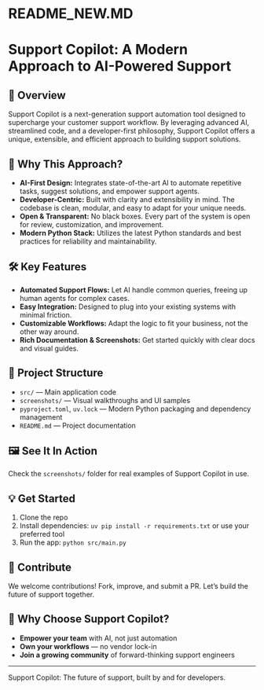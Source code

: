 # README_NEW.MD

# Support Copilot: A Modern Approach to AI-Powered Support

## 🚀 Overview
Support Copilot is a next-generation support automation tool designed to supercharge your customer support workflow. By leveraging advanced AI, streamlined code, and a developer-first philosophy, Support Copilot offers a unique, extensible, and efficient approach to building support solutions.

## 🌟 Why This Approach?
- **AI-First Design:** Integrates state-of-the-art AI to automate repetitive tasks, suggest solutions, and empower support agents.
- **Developer-Centric:** Built with clarity and extensibility in mind. The codebase is clean, modular, and easy to adapt for your unique needs.
- **Open & Transparent:** No black boxes. Every part of the system is open for review, customization, and improvement.
- **Modern Python Stack:** Utilizes the latest Python standards and best practices for reliability and maintainability.

## 🛠️ Key Features
- **Automated Support Flows:** Let AI handle common queries, freeing up human agents for complex cases.
- **Easy Integration:** Designed to plug into your existing systems with minimal friction.
- **Customizable Workflows:** Adapt the logic to fit your business, not the other way around.
- **Rich Documentation & Screenshots:** Get started quickly with clear docs and visual guides.

## 📂 Project Structure
- `src/` — Main application code
- `screenshots/` — Visual walkthroughs and UI samples
- `pyproject.toml`, `uv.lock` — Modern Python packaging and dependency management
- `README.md` — Project documentation

## 🖼️ See It In Action
Check the `screenshots/` folder for real examples of Support Copilot in use.

## 💡 Get Started
1. Clone the repo
2. Install dependencies: `uv pip install -r requirements.txt` or use your preferred tool
3. Run the app: `python src/main.py`

## 🤝 Contribute
We welcome contributions! Fork, improve, and submit a PR. Let’s build the future of support together.

## 📣 Why Choose Support Copilot?
- **Empower your team** with AI, not just automation
- **Own your workflows** — no vendor lock-in
- **Join a growing community** of forward-thinking support engineers

---

Support Copilot: The future of support, built by and for developers.
